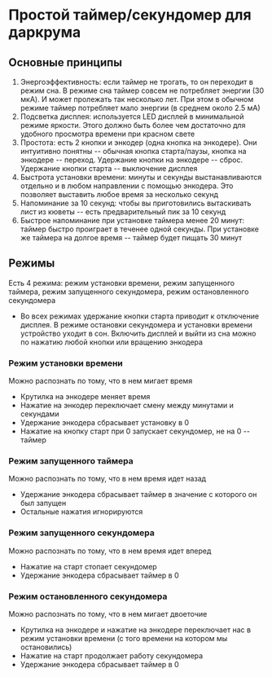 # Простой таймер/секундомер для даркрума

## Основные принципы

1. Энергоэффективность: если таймер не трогать, то он переходит в режим сна. В режиме сна таймер совсем не потребляет энергии (30 мкA). И может пролежать так несколько лет. При этом в обычном режиме таймер потребляет мало энергии (в среднем около 2.5 мА)
2. Подсветка дисплея: используется LED дисплей в минимальной режиме яркости. Этого должно быть более чем достаточно для удобного просмотра времени при красном свете
3. Простота: есть 2 кнопки и энкодер (одна кнопка на энкодере). Они интуитивно понятны -- обычная кнопка старта/паузы, кнопка на энкодере -- переход. Удержание кнопки на энкодере -- сброс. Удержание кнопки старта -- выключение дисплея
4. Быстрота установки времени: минуты и секунды выстанавливаются отдельно и в любом направлении с помощью энкодера. Это позволяет выставить любое время за несколько секунд
5. Напоминание за 10 секунд: чтобы вы приготовились вытаскивать лист из кюветы -- есть предварительный пик за 10 секунд
6. Быстрое напоминание при установке таймера менее 20 минут: таймер быстро проиграет в теченее одной секунды. При установке же таймера на долгое время -- таймер будет пищать 30 минут

## Режимы

Eсть 4 режима: режим установки времени, режим запущенного таймера, режим запущенного секундомера, режим остановленного секундомера

* Во всех режимах удержание кнопки старта приводит к отключение дисплея. В режиме остановки секундомера и установки времени устройство уходит в сон. Включить дисплей и выйти из сна можно по нажатию любой кнопки или вращению энкодера

### Режим установки времени

Можно распознать по тому, что в нем мигает время

* Крутилка на энкодере меняет время
* Нажатие на энкодер переключает смену между минутами и секундами
* Удержание энкодера сбрасывает установку в 0
* Нажатие на кнопку старт при 0 запускает секундомер, не на 0 -- таймер

### Режим запущенного таймера

Можно распознать по тому, что в нем время идет назад

* Удержание энкодера сбрасывает таймер в значение с которого он был запущен
* Остальные нажатия игнорируются


### Режим запущенного секундомера

Можно распознать по тому, что в нем время идет вперед
    
* Нажатие на старт стопает секундомер
* Удержание энкодера сбрасывает таймер в 0

### Режим остановленного секундомера

Можно распознать по тому, что в нем мигает двоеточие

* Крутилка на энкодере и нажатие на энкодере переключает нас в режим установки времени (с того времени на котором мы остановились)
* Нажатие на старт продолжает работу секундомера
* Удержание энкодера сбрасывает таймер в 0
